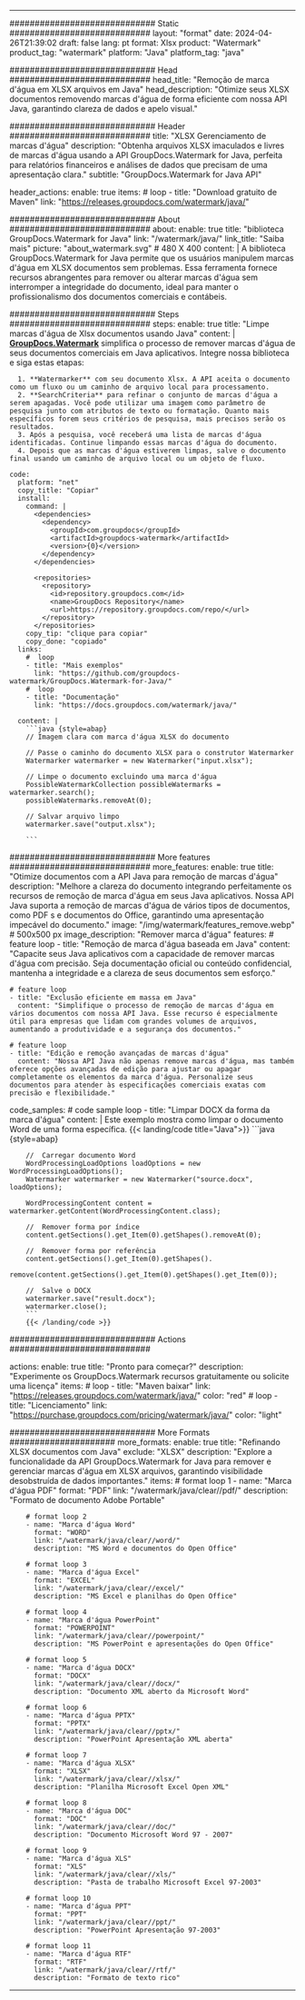 
---
############################# Static ############################
layout: "format"
date:  2024-04-26T21:39:02
draft: false
lang: pt
format: Xlsx
product: "Watermark"
product_tag: "watermark"
platform: "Java"
platform_tag: "java"

############################# Head ############################
head_title: "Remoção de marca d'água em XLSX arquivos em Java"
head_description: "Otimize seus XLSX documentos removendo marcas d'água de forma eficiente com nossa API Java, garantindo clareza de dados e apelo visual."

############################# Header ############################
title: "XLSX Gerenciamento de marcas d'água" 
description: "Obtenha arquivos XLSX imaculados e livres de marcas d'água usando a API GroupDocs.Watermark for Java, perfeita para relatórios financeiros e análises de dados que precisam de uma apresentação clara."
subtitle: "GroupDocs.Watermark for Java API" 

header_actions:
  enable: true
  items:
    #  loop
    - title: "Download gratuito de Maven"
      link: "https://releases.groupdocs.com/watermark/java/"
      
############################# About ############################
about:
    enable: true
    title: "biblioteca GroupDocs.Watermark for Java"
    link: "/watermark/java/"
    link_title: "Saiba mais"
    picture: "about_watermark.svg" # 480 X 400
    content: |
       A biblioteca GroupDocs.Watermark for Java permite que os usuários manipulem marcas d'água em XLSX documentos sem problemas. Essa ferramenta fornece recursos abrangentes para remover ou alterar marcas d'água sem interromper a integridade do documento, ideal para manter o profissionalismo dos documentos comerciais e contábeis.

############################# Steps ############################
steps:
    enable: true
    title: "Limpe marcas d'água de Xlsx documentos usando Java"
    content: |
      **[GroupDocs.Watermark](https://products.groupdocs.com/watermark/java/)** simplifica o processo de remover marcas d'água de seus documentos comerciais em Java aplicativos. Integre nossa biblioteca e siga estas etapas:
      
      1. **Watermarker** com seu documento Xlsx. A API aceita o documento como um fluxo ou um caminho de arquivo local para processamento.
      2. **SearchCriteria** para refinar o conjunto de marcas d'água a serem apagadas. Você pode utilizar uma imagem como parâmetro de pesquisa junto com atributos de texto ou formatação. Quanto mais específicos forem seus critérios de pesquisa, mais precisos serão os resultados.
      3. Após a pesquisa, você receberá uma lista de marcas d'água identificadas. Continue limpando essas marcas d'água do documento.
      4. Depois que as marcas d'água estiverem limpas, salve o documento final usando um caminho de arquivo local ou um objeto de fluxo.
   
    code:
      platform: "net"
      copy_title: "Copiar"
      install:
        command: |
          <dependencies>
            <dependency>
              <groupId>com.groupdocs</groupId>
              <artifactId>groupdocs-watermark</artifactId>
              <version>{0}</version>
            </dependency>
          </dependencies>

          <repositories>
            <repository>
              <id>repository.groupdocs.com</id>
              <name>GroupDocs Repository</name>
              <url>https://repository.groupdocs.com/repo/</url>
            </repository>
          </repositories>
        copy_tip: "clique para copiar"
        copy_done: "copiado"
      links:
        #  loop
        - title: "Mais exemplos"
          link: "https://github.com/groupdocs-watermark/GroupDocs.Watermark-for-Java/"
        #  loop
        - title: "Documentação"
          link: "https://docs.groupdocs.com/watermark/java/"
          
      content: |
        ```java {style=abap}
        // Imagem clara com marca d'água XLSX do documento

        // Passe o caminho do documento XLSX para o construtor Watermarker
        Watermarker watermarker = new Watermarker("input.xlsx");
        
        // Limpe o documento excluindo uma marca d'água
        PossibleWatermarkCollection possibleWatermarks = watermarker.search();
        possibleWatermarks.removeAt(0);

        // Salvar arquivo limpo
        watermarker.save("output.xlsx");
        
        ```        
        
############################# More features ############################
more_features:
  enable: true
  title: "Otimize documentos com a API Java para remoção de marcas d'água"
  description: "Melhore a clareza do documento integrando perfeitamente os recursos de remoção de marca d'água em seus Java aplicativos. Nossa API Java suporta a remoção de marcas d'água de vários tipos de documentos, como PDF s e documentos do Office, garantindo uma apresentação impecável do documento."
  image: "/img/watermark/features_remove.webp" # 500x500 px
  image_description: "Remover marca d'água"
  features:
    # feature loop
    - title: "Remoção de marca d'água baseada em Java"
      content: "Capacite seus Java aplicativos com a capacidade de remover marcas d'água com precisão. Seja documentação oficial ou conteúdo confidencial, mantenha a integridade e a clareza de seus documentos sem esforço."

    # feature loop
    - title: "Exclusão eficiente em massa em Java"
      content: "Simplifique o processo de remoção de marcas d'água em vários documentos com nossa API Java. Esse recurso é especialmente útil para empresas que lidam com grandes volumes de arquivos, aumentando a produtividade e a segurança dos documentos."

    # feature loop
    - title: "Edição e remoção avançadas de marcas d'água"
      content: "Nossa API Java não apenas remove marcas d'água, mas também oferece opções avançadas de edição para ajustar ou apagar completamente os elementos da marca d'água. Personalize seus documentos para atender às especificações comerciais exatas com precisão e flexibilidade."
      
  code_samples:
    # code sample loop
    - title: "Limpar DOCX da forma da marca d'água"
      content: |
        Este exemplo mostra como limpar o documento Word de uma forma específica.
        {{< landing/code title="Java">}}
        ```java {style=abap}
        
        //  Carregar documento Word
        WordProcessingLoadOptions loadOptions = new WordProcessingLoadOptions();
        Watermarker watermarker = new Watermarker("source.docx", loadOptions);

        WordProcessingContent content = watermarker.getContent(WordProcessingContent.class);

        //  Remover forma por índice
        content.getSections().get_Item(0).getShapes().removeAt(0);

        //  Remover forma por referência
        content.getSections().get_Item(0).getShapes().
            remove(content.getSections().get_Item(0).getShapes().get_Item(0));

        //  Salve o DOCX
        watermarker.save("result.docx");
        watermarker.close();
        ```
        {{< /landing/code >}}


############################# Actions ############################

actions:
  enable: true
  title: "Pronto para começar?"
  description: "Experimente os GroupDocs.Watermark recursos gratuitamente ou solicite uma licença"
  items:
    #  loop
    - title: "Maven baixar"
      link: "https://releases.groupdocs.com/watermark/java/"
      color: "red"
        #  loop
    - title: "Licenciamento"
      link: "https://purchase.groupdocs.com/pricing/watermark/java/"
      color: "light"


############################# More Formats #####################
more_formats:
    enable: true
    title: "Refinando XLSX documentos com Java"
    exclude: "XLSX"
    description: "Explore a funcionalidade da API GroupDocs.Watermark for Java para remover e gerenciar marcas d'água em XLSX arquivos, garantindo visibilidade desobstruída de dados importantes."
    items: 
        # format loop 1
        - name: "Marca d'água PDF"
          format: "PDF"
          link: "/watermark/java/clear//pdf/"
          description: "Formato de documento Adobe Portable"

        # format loop 2
        - name: "Marca d'água Word"
          format: "WORD"
          link: "/watermark/java/clear//word/"
          description: "MS Word e documentos do Open Office"
          
        # format loop 3
        - name: "Marca d'água Excel"
          format: "EXCEL"
          link: "/watermark/java/clear//excel/"
          description: "MS Excel e planilhas do Open Office"

        # format loop 4
        - name: "Marca d'água PowerPoint"
          format: "POWERPOINT"
          link: "/watermark/java/clear//powerpoint/"
          description: "MS PowerPoint e apresentações do Open Office"

        # format loop 5
        - name: "Marca d'água DOCX"
          format: "DOCX"
          link: "/watermark/java/clear//docx/"
          description: "Documento XML aberto da Microsoft Word"
          
        # format loop 6
        - name: "Marca d'água PPTX"
          format: "PPTX"
          link: "/watermark/java/clear//pptx/"
          description: "PowerPoint Apresentação XML aberta"
          
        # format loop 7
        - name: "Marca d'água XLSX"
          format: "XLSX"
          link: "/watermark/java/clear//xlsx/"
          description: "Planilha Microsoft Excel Open XML"

        # format loop 8
        - name: "Marca d'água DOC"
          format: "DOC"
          link: "/watermark/java/clear//doc/"
          description: "Documento Microsoft Word 97 - 2007"

        # format loop 9
        - name: "Marca d'água XLS"
          format: "XLS"
          link: "/watermark/java/clear//xls/"
          description: "Pasta de trabalho Microsoft Excel 97-2003"

        # format loop 10
        - name: "Marca d'água PPT"
          format: "PPT"
          link: "/watermark/java/clear//ppt/"
          description: "PowerPoint Apresentação 97-2003"

        # format loop 11
        - name: "Marca d'água RTF"
          format: "RTF"
          link: "/watermark/java/clear//rtf/"
          description: "Formato de texto rico"

---